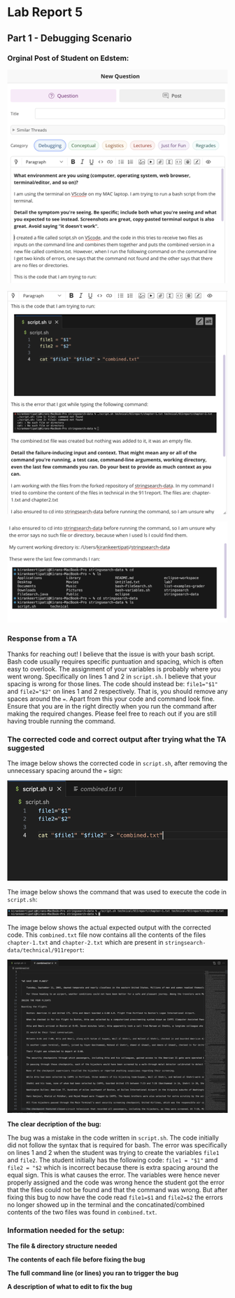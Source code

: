 # Lab Report 5 #

## Part 1 - Debugging Scenario ##

### Orginal Post of Student on Edstem: ###
![EDSTEM1](edstem1.png)

![EDSTEM2](edstem2.png)

![EDSTEM](edstem.png)

### Response from a TA ###
Thanks for reaching out! I believe that the issue is with your bash script. Bash code usually requires specific puntuation and spacing, which is often easy to overlook. The assignment of your variables is probably where you went wrong. Specifically on lines 1 and 2 in `script.sh`. I believe that your spacing is wrong for those lines. The code should instead be: `file1="$1"` and `file2="$2"` on lines 1 and 2 respectively. That is, you should remove any spaces around the `=`. Apart from this your code and command look fine. Ensure that you are in the right directly when you run the command after making the required changes. Please feel free to reach out if you are still having trouble running the command.


### The corrected code and correct output after trying what the TA suggested ###

The image below shows the corrected code in `script.sh`, after removing the unnecessary spacing around the `=` sign:

![correctedcode](correctedcode.png)

The image below shows the command that was used to execute the code in `script.sh`:

![correctedcommand](correctedcommand.png)

The image below shows the actual expected output with the corrected code. This `combined.txt` file now contains all the contents of the files `chapter-1.txt` and `chapter-2.txt` which are present in `stringsearch-data/technical/911report`:

![correctedoutput](correctedoutput.png)

**The clear decription of the bug:** 

The bug was a mistake in the code written in `script.sh`. The code initially did not follow the syntax that is required for bash. The error was specifically on lines 1 and 2 when the student was trying to create the variables `file1` and `file2`. The student initially has the following code: `file1 = "$1"` amd `file2 = "$2` which is incorrect because there is extra spacing around the equal sign. This is what causes the error. The variables were hence never properly assigned and the code was wrong hence the student got the error that the files could not be found and that the command was wrong. But after fixing this bug to now have the code read `file1=$1` and `file2=$2` the errors no longer showed up in the terminal and the concatinated/combined contents of the two files was found in `combined.txt`.

### Information needed for the setup: ###

**The file & directory structure needed**

**The contents of each file before fixing the bug**

**The full command line (or lines) you ran to trigger the bug**

**A description of what to edit to fix the bug**

